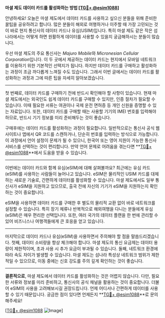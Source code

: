 **마셜 제도 데이터 카드를 활성화하는 방법 [[TG💪+ @esim1088](https://t.me/s/esim1088)]**

안녕하세요! 오늘은 마셜 제도에서 데이터 카드를 사용하고 싶으신 분들을 위해 준비한 꿀팁을 공유하려고 합니다. 많은 분들이 해외로 여행하거나 이주할 때 가장 고민되는 것이 바로 현지 통신사의 데이터 카드나 유심(USIM)입니다. 특히 마셜 제도 같은 작은 섬나라에서는 어떻게 하면 원활하게 데이터를 사용할 수 있을지 궁금해하시는 분들이 많습니다.

우선 마셜 제도의 주요 통신사는 *Majuro Mobile*와 *Micronesian Cellular Corporation*입니다. 이 두 곳에서 제공하는 데이터 카드는 현지에서 모바일 네트워크를 이용하기 위한 기본적인 선택지가 됩니다. 하지만 데이터 카드를 구매하고 활성화하는 과정이 조금 까다롭게 느껴질 수도 있습니다. 그래서 이번 글에서는 데이터 카드를 활성화하는 과정과 그에 따른 팁을 자세히 알아보겠습니다.

---

첫 번째로, 데이터 카드를 구매하기 전에 반드시 확인해야 할 사항이 있습니다. 현재 마셜 제도에서는 외국인도 쉽게 데이터 카드를 구매할 수 있지만, 인증 절차가 필요할 수 있습니다. 이때 필요한 서류는 여권이나 국제 운전 면허증 등 개인 신원을 증명할 수 있는 자료입니다. 또한, 데이터 카드를 구매할 때는 사용할 기기의 IMEI 번호를 입력해야 하므로, 반드시 기기 정보를 미리 준비해두는 것이 좋습니다.

구매후에는 데이터 카드를 활성화하는 과정이 필요합니다. 일반적으로는 통신사 공식 웹사이트나 앱에서 QR 코드를 스캔하거나, 단순히 번호를 입력하는 방식으로 가능합니다. 이 과정에서 언어 설정이 문제가 될 수 있으니, 한국어 또는 영어 지원이 가능한 통신사 서비스를 선택하는 것이 편리합니다. 만약 언어 문제로 어려움을 겪는다면 **[TG💪+ @esim1088](https://t.me/s/esim1088)**에서 도움을 받을 수 있습니다.

---

이번에는 데이터 카드와 함께 유심(eSIM)에 대해 살펴볼까요? 최근에는 유심 카드(eSIM)를 사용하는 사람들이 늘어나고 있습니다. eSIM은 물리적인 USIM 카드를 대체하는 새로운 기술로, 간편하게 데이터를 활성화할 수 있습니다. 마셜 제도에서도 일부 통신사가 eSIM을 지원하고 있으므로, 출국 전에 자신의 기기가 eSIM을 지원하는지 확인하는 것이 중요합니다.

eSIM을 사용하면 데이터 카드를 구매한 후 별도의 물리적 교환 없이 바로 네트워크를 설정할 수 있습니다. 특히 장기 체류나 반복적으로 해외여행을 다니는 분들에게 유심(eSIM)은 매우 편리한 선택입니다. 또한, 여러 국가의 데이터 플랜을 한 번에 관리할 수 있어 비즈니스나 여행객들에게 큰 호응을 얻고 있습니다.

---

마지막으로 데이터 카드나 유심(eSIM)을 사용하면서 주의해야 할 점을 말씀드리겠습니다. 첫째, 데이터 소비량을 항상 체크해야 합니다. 마셜 제도의 통신 요금제는 데이터 용량이 제한적이며, 초과 사용 시 추가 요금이 부과될 수 있습니다. 둘째, 네트워크 환경에 따라 속도 차이가 발생할 수 있습니다. 마셜 제도는 섬나라 특성상 네트워크 범위가 제한적일 수 있으므로, 이동 중에는 신호 강도를 주의 깊게 확인하는 것이 좋습니다.

---

**결론적으로**, 마셜 제도에서 데이터 카드를 활성화하는 것은 어렵지 않습니다. 다만, 필요한 서류와 정보를 미리 준비하고, 통신사의 공식 채널을 활용하는 것이 중요합니다. 더불어 eSIM의 사용을 고려해보시길 권장드립니다. 언제 어디서나 간편하게 데이터를 사용할 수 있기 때문입니다. 궁금한 점이 있다면 언제든지 **[TG💪+ @esim1088](https://t.me/s/esim1088)**로 문의해주세요!

[[TG💪+ @esim1088](https://t.me/s/esim1088) ![Image](https://i.postimg.cc/Y0z9fWf4/image.png)]